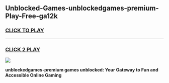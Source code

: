 
## Unblocked-Games-unblockedgames-premium-Play-Free-ga12k
<h3>
<a href="https://premium76.site?title=unblockedgames-premium&ref=24M">CLICK TO PLAY</a></h3>
<hr>

<h3>
<a href="https://premium76.site?title=unblockedgames-premium&ref=24M">CLICK 2 PLAY</a>
  
</h3>

<a href="https://premium76.site?title=unblockedgames-premium&ref=24M"><img src="https://clearcache.store/games.png"></a>


**unblockedgames-premium games unblocked: Your Gateway to Fun and Accessible Online Gaming**
